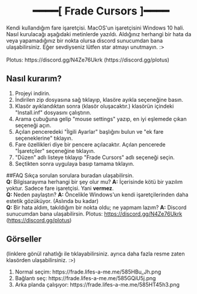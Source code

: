 <h1 align="center">━━━━[ Frade Cursors ]━━━━</h1>
Kendi kullandığım fare işaretçisi. MacOS'un işaretçisini Windows 10 hali. Nasıl kurulacağı aşağıdaki metinlerde yazıldı. Aldığınız herhangi bir hata da veya yapamadığınız bir nokta olursa discord sunucumdan bana ulaşabilirsiniz. Eğer sevdiyseniz lütfen star atmayı unutmayın. :>
<br> <br>
Plotus: https://discord.gg/N4Ze76Ukrk (https://discord.gg/plotus)


## Nasıl kurarım?
<ol>
  <li>Projeyi indirin. </li>
  <li>İndirilen zip dosyasına sağ tıklayıp, klasöre ayıkla seçeneğine basın.</li>
  <li>Klasör ayıklandıktan sonra (klasör oluşacaktır.) klasörün içindeki "Install.inf" dosyasını çalıştırın.</li>
  <li>Arama çubuğuna gelip "mouse settings" yazıp, en iyi eşlemede çıkan seçeneği açın.</li>
  <li>Açılan penceredeki "Ìlgili Ayarlar" başlığını bulun ve "ek fare seçeneklerine" tıklayın.</li>
  <li>Fare özellikleri diye bir pencere açılacaktır. Açılan pencerede "İşaretçiler" seçeneğine tıklayın.</li>
  <li>"Düzen" adlı listeye tıklayıp "Frade Cursors" adlı seçeneği seçin.</li>
  <li>Seçtikten sonra uygulaya basıp tamama tıklayın.</li>
  <liTebrikler, artık yeni ve harika bir işaretçiniz var. :></li>
 </ol>

##FAQ
Sıkça sorulan sorulara buradan ulaşabilirsin.
<br>
**Q:** Bilgisarayıma herhangi bir şey olur mu?
**A:** İçerisinde kötü bir yazılım yoktur. Sadece fare işaretçisi. Yani **vermez**.
<br>
**Q:** Neden paylaştın?
**A:** Öncelikle Windows'un kendi işaretçilerinden daha estetik gözüküyor. (Aslında bu kadar)
<br>
**Q:** Bir hata aldım, takıldığım bir nokta oldu; ne yapmam lazım?
**A:** Discord sunucumdan bana ulaşabilirsin.
Plotus: https://discord.gg/N4Ze76Ukrk (https://discord.gg/plotus)


## Görseller
(linklere gönül rahatlığı ile tıklayabilirsiniz. ayrıca daha fazla resme zaten klasörden ulaşabilirsiniz. :>)
<ol>
<li>Normal seçim: https://frade.lifes-a-me.me/585HBu_Jh.png</li>
<li>Bağlantı seç: https://frade.lifes-a-me.me/585GQiU5j.png</li>
<li>Arka planda çalışıyor: https://frade.lifes-a-me.me/585HT45h3.png</li>
</ol>
